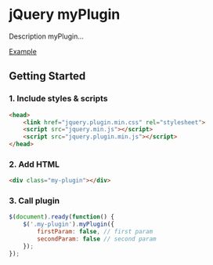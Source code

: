 # jQuery myPlugin
Description myPlugin...

[Example](https://maximzhurkin.github.io/jquery-plugin-boilerplate/)

## Getting Started
### 1. Include styles & scripts
```html
<head>
    <link href="jquery.plugin.min.css" rel="stylesheet">
    <script src="jquery.min.js"></script>
    <script src="jquery.plugin.min.js"></script>
</head>
```
### 2. Add HTML
```html
<div class="my-plugin"></div>
```
### 3. Call plugin
```javascript
$(document).ready(function() {
    $('.my-plugin').myPlugin({
        firstParam: false, // first param
        secondParam: false // second param
    });
});
```
